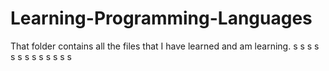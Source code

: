 # Learning-Programming-Languages
That folder contains all the files that I have learned and am learning.
s
s
s
s
s
s
s
s
s
s
s
s
s
